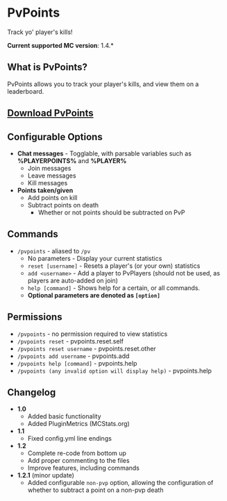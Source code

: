 PvPoints
========
Track yo' player's kills!

**Current supported MC version**: 1.4.*

What is PvPoints?
-----------------
PvPoints allows you to track your player's kills, and view them on a leaderboard.

[Download PvPoints](https://github.com/jackwilsdon/PvPoints/blob/master/jars/PvPoints.jar?raw=true "Latest Release")
-----------------

Configurable Options
--------------------
 - **Chat messages** - Togglable, with parsable variables such as **%PLAYERPOINTS%** and **%PLAYER%**
   - Join messages
   - Leave messages
   - Kill messages
 - **Points taken/given**
   - Add points on kill
   - Subtract points on death
      - Whether or not points should be subtracted on PvP

Commands
--------
 - `/pvpoints` - aliased to `/pv`
   - No parameters - Display your current statistics
   - `reset [username]` - Resets a player's (or your own) statistics
   - `add <username>` - Add a player to PvPlayers (should not be used, as players are auto-added on join)
   - `help [command]` - Shows help for a certain, or all commands.
   - **Optional parameters are denoted as `[option]`**

Permissions
-----------
 - `/pvpoints` - no permission required to view statistics
 - `/pvpoints reset` - pvpoints.reset.self
 - `/pvpoints reset username` - pvpoints.reset.other
 - `/pvpoints add username` - pvpoints.add
 - `/pvpoints help [command]` - pvpoints.help
 - `/pvpoints (any invalid option will display help)` - pvpoints.help

Changelog
---------
 - **1.0**
   - Added basic functionality
   - Added PluginMetrics (MCStats.org)
 - **1.1**
   - Fixed config.yml line endings
 - **1.2**
   - Complete re-code from bottom up
   - Add proper commenting to the files
   - Improve features, including commands
 - **1.2.1** (minor update)
   - Added configurable `non-pvp` option, allowing the configuration of whether to subtract a point on a non-pvp death